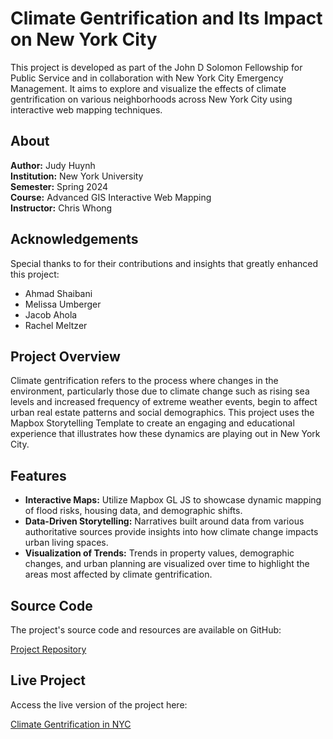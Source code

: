 # Climate Gentrification and Its Impact on New York City

This project is developed as part of the John D Solomon Fellowship for Public Service and in collaboration with New York City Emergency Management. It aims to explore and visualize the effects of climate gentrification on various neighborhoods across New York City using interactive web mapping techniques.

## About

**Author:** Judy Huynh  
**Institution:** New York University  
**Semester:** Spring 2024  
**Course:** Advanced GIS Interactive Web Mapping  
**Instructor:** Chris Whong  

## Acknowledgements

Special thanks to for their contributions and insights that greatly enhanced this project:
- Ahmad Shaibani
- Melissa Umberger
- Jacob Ahola
- Rachel Meltzer

## Project Overview

Climate gentrification refers to the process where changes in the environment, particularly those due to climate change such as rising sea levels and increased frequency of extreme weather events, begin to affect urban real estate patterns and social demographics. This project uses the Mapbox Storytelling Template to create an engaging and educational experience that illustrates how these dynamics are playing out in New York City.

## Features

- **Interactive Maps:** Utilize Mapbox GL JS to showcase dynamic mapping of flood risks, housing data, and demographic shifts.
- **Data-Driven Storytelling:** Narratives built around data from various authoritative sources provide insights into how climate change impacts urban living spaces.
- **Visualization of Trends:** Trends in property values, demographic changes, and urban planning are visualized over time to highlight the areas most affected by climate gentrification.

## Source Code

The project's source code and resources are available on GitHub:

[Project Repository](https://github.com/j00by/nycem-4)

## Live Project

Access the live version of the project here:

[Climate Gentrification in NYC](https://j00by.github.io/nycem-4/)
